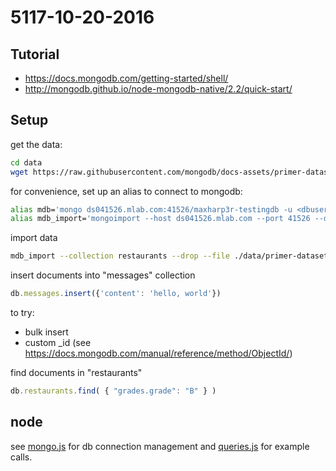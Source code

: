 # 5117-10-20-2016

## Tutorial

* <https://docs.mongodb.com/getting-started/shell/>
* <http://mongodb.github.io/node-mongodb-native/2.2/quick-start/>

## Setup

get the data:

```sh
cd data
wget https://raw.githubusercontent.com/mongodb/docs-assets/primer-dataset/primer-dataset.json
```

for convenience, set up an alias to connect to mongodb:

```sh
alias mdb='mongo ds041526.mlab.com:41526/maxharp3r-testingdb -u <dbuser> -p <dbpassword>'
alias mdb_import='mongoimport --host ds041526.mlab.com --port 41526 --db maxharp3r-testingdb -u <dbuser> -p <dbpassword>'
```

import data

```sh
mdb_import --collection restaurants --drop --file ./data/primer-dataset.json
```

insert documents into "messages" collection

```js
db.messages.insert({'content': 'hello, world'})
```

to try:
* bulk insert
* custom \_id (see https://docs.mongodb.com/manual/reference/method/ObjectId/)

find documents in "restaurants"

```js
db.restaurants.find( { "grades.grade": "B" } )
```

## node

see [mongo.js](mongo.js) for db connection management and
[queries.js](queries.js) for example calls.

